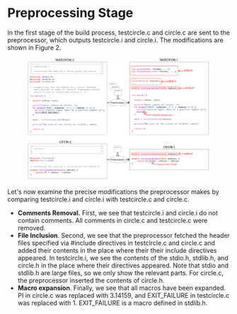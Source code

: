 # Preprocessing Stage

In the first stage of the build process, testcircle.c and circle.c are sent to the preprocessor, which outputs testcircle.i and circle.i. The modifications are shown in Figure 2.&#x20;

<div data-full-width="true">

<figure><img src="../../.gitbook/assets/Group 19 (4).png" alt=""><figcaption></figcaption></figure>

</div>

Let's now examine the precise modifications the preprocessor makes by comparing testcircle.i and circle.i with testcircle.c and circle.c.&#x20;

* **Comments Removal.** First, we see that testcircle.i and circle.i do not contain comments. All comments in circle.c and testcircle.c were removed.
* **File Inclusion**. Second, we see that the preprocessor fetched the header files specified via #include directives in testcircle.c and circle.c and added their contents in the place where their their include directives appeared. In testcircle.i, we see the contents of the stdio.h, stdlib.h, and circle.h in the place where their directives appeared. Note that stdio and stdlib.h are large files, so we only show the relevant parts. For circle.c, the preprocessor inserted the contents of circle.h.&#x20;
* **Macro expansion**. Finally, we see that all macros have been expanded. PI in circle.c was replaced with 3.14159, and EXIT\_FAILURE in testcircle.c was replaced with 1. EXIT\_FAILURE is a macro defined in stdlib.h.
